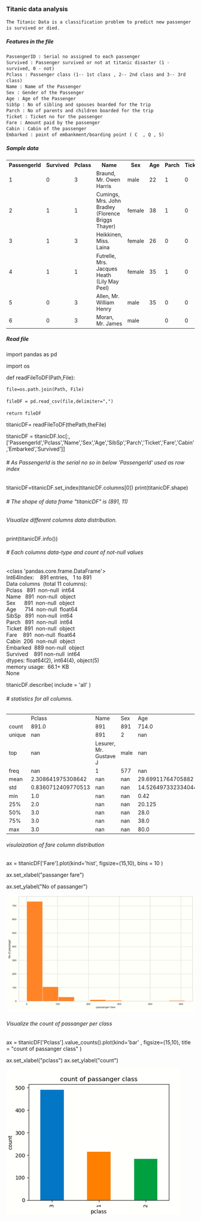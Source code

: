 ### Titanic data analysis
	The Titanic Data is a classification problem to predict new passenger is survived or died.
##### Features in the file 
    PassengerID : Serial no assigned to each passenger
    Survived : Passenger survived or not at titanic disaster (1 - survived, 0 - not)
    Pclass : Passenger class (1-- 1st class , 2-- 2nd class and 3-- 3rd class)
    Name : Name of the Passenger
    Sex : Gender of the Passenger
    Age : Age of the Passenger
    SibSp : No of sibling and spouses boarded for the trip
    Parch : No of parents and children boarded for the trip
    Ticket : Ticket no for the passenger 
    Fare : Amount paid by the passenger
    Cabin : Cabin of the passenger
    Embarked : point of embankment/boarding point ( C  , Q , S)

<!DOCTYPE html>
<html>
<body>

<h5> Sample data</h5>

<table style="width:100%">
  <tr>
    <th>PassengerId</th>
	<th>Survived</th> 
    <th>Pclass</th> 
    <th>Name</th>
	<th>Sex</th>
    <th>Age</th> 
    <th>Parch</th>
	<th>Ticket</th>
    <th>Fare</th> 
    <th>Cabin</th>
	<th>Embarked</th>
  </tr>
  <tr>
	<td>1</td><td>0</td><td>3</td><td>Braund, Mr. Owen Harris</td><td>male</td><td>22</td><td>1</td><td>0</td><td>A/5</td> <td>21171</td><td>7.25</td><td></td><td>S</td>
  </tr>
  <tr>	
	<td>2</td><td>1</td><td>1</td><td>Cumings, Mrs. John Bradley (Florence Briggs Thayer)</td><td>female</td><td>38</td><td>1</td><td>0</td><td>PC 17599</td><td>71.2833</td><td>C85</td><td>C</td>
  </tr>
  <tr>
	<td>3</td><td>1</td><td>3</td><td>Heikkinen, Miss. Laina</td><td>female</td><td>26</td><td>0</td><td>0</td><td>STON/O2. 3101282</td><td>7.925</td><td></td><td>S</td>
  </tr>
  <tr>
	<td>4</td><td>1</td><td>1</td><td>Futrelle, Mrs. Jacques Heath (Lily May Peel)</td><td>female</td><td>35</td><td>1</td><td>0</td><td>113803</td><td>53.1</td><td>C123</td><td>S</td>
  </tr>
  <tr>	
	<td>5</td><td>0</td><td>3</td><td>Allen, Mr. William Henry</td><td>male</td><td>35</td><td>0</td><td>0</td><td>373450</td><td>8.05</td><td></td><td>S</td>
  </tr>
  <tr>
  	<td>6 </td><td>	0 </td><td>	3  </td><td>	Moran, Mr. James  </td><td>	male  </td><td>	 </td> <td>		0	 </td><td> 0  </td><td>	330877  </td><td>	8.4583	 </td><td>	 </td><td> Q  </td>
   </tr>
</table>

</body>
</html>

##### Read file 
import pandas as pd

import os

def readFileToDF(Path,File):

    file=os.path.join(Path, File)
    
    fileDF = pd.read_csv(file,delimiter=",")
    
    return fileDF
    
titanicDF= readFileToDF(thePath,theFile)

titanicDF = titanicDF.loc[:,['PassengerId','Pclass','Name','Sex','Age','SibSp','Parch','Ticket','Fare','Cabin','Embarked','Survived']]

###### # As PassengerId is the serial no so in below 'PassengerId' used as row index

titanicDF=titanicDF.set_index(titanicDF.columns[0])
print(titanicDF.shape)

###### # The shape of data frame "titanicDF" is (891, 11)

###### Visualize different columns data distribution.
print(titanicDF.info())  
###### # Each columns data-type and count of not-null values
<p>&lt;class 'pandas.core.frame.DataFrame'&gt;<br />Int64Index:&nbsp; &nbsp; 891 entries,&nbsp; &nbsp;1 to 891<br />Data columns&nbsp; (total 11 columns):<br />Pclass&nbsp; &nbsp;891&nbsp; non-null&nbsp; int64<br />Name&nbsp; &nbsp;891&nbsp; non-null&nbsp; object<br />Sex&nbsp; &nbsp; &nbsp; 891&nbsp; non-null&nbsp; object<br />Age&nbsp; &nbsp; &nbsp; 714&nbsp; non-null&nbsp; float64<br />SibSp&nbsp; &nbsp;891&nbsp; non-null&nbsp; int64<br />Parch&nbsp; &nbsp;891&nbsp; non-null&nbsp; int64<br />Ticket&nbsp; 891&nbsp; non-null&nbsp; object<br />Fare&nbsp; &nbsp; 891&nbsp; non-null&nbsp; float64<br />Cabin&nbsp; 206&nbsp; non-null&nbsp; object<br />Embarked&nbsp; 889 non-null&nbsp; object<br />Survived&nbsp; &nbsp; 891 non-null&nbsp; int64<br />dtypes: float64(2), int64(4), object(5)<br />memory usage:&nbsp; 66.1+ KB<br />None</p>

titanicDF.describe( include = 'all' )

###### # statistics for all columns.
<table>
<tbody>
<tr>
<td>&nbsp;</td>
<td>Pclass</td>
<td>Name</td>
<td>Sex</td>
<td>Age</td>
<td>SibSp</td>
<td>Parch</td>
<td>Ticket</td>
<td>Fare</td>
<td>Cabin</td>
<td>Embarked</td>
<td>Survived</td>
</tr>
<tr>
<td>count</td>
<td>891.0</td>
<td>891</td>
<td>891</td>
<td>714.0</td>
<td>891.0</td>
<td>891.0</td>
<td>891</td>
<td>891.0</td>
<td>204</td>
<td>889</td>
<td>891.0</td>
</tr>
<tr>
<td>unique</td>
<td>nan</td>
<td>891</td>
<td>2</td>
<td>nan</td>
<td>nan</td>
<td>nan</td>
<td>681</td>
<td>nan</td>
<td>147</td>
<td>3</td>
<td>nan</td>
</tr>
<tr>
<td>top</td>
<td>nan</td>
<td>Lesurer, Mr. Gustave J</td>
<td>male</td>
<td>nan</td>
<td>nan</td>
<td>nan</td>
<td>347082 nan</td>
<td>B96 B98</td>
<td>S</td>
<td>nan</td>
</tr>
<tr>
<td>freq</td>
<td>nan</td>
<td>1</td>
<td>577</td>
<td>nan</td>
<td>nan</td>
<td>nan</td>
<td>7</td>
<td>nan</td>
<td>4</td>
<td>644</td>
<td>nan</td>
</tr>
<tr>
<td>mean</td>
<td>2.308641975308642</td>
<td>nan</td>
<td>nan</td>
<td>29.69911764705882</td>
<td>0.5230078563411896</td>
<td>0.38159371492704824</td>
<td>nan</td>
<td>32.2042079685746</td>
<td>nan</td>
<td>nan</td>
<td>0.3838383838383838</td>
</tr>
<tr>
<td>std</td>
<td>0.8360712409770513</td>
<td>nan</td>
<td>nan</td>
<td>14.526497332334044</td>
<td>1.1027434322934275</td>
<td>0.8060572211299559</td>
<td>nan</td>
<td>49.693428597180905</td>
<td>nan</td>
<td>nan</td>
<td>0.4865924542648585</td>
</tr>
<tr>
<td>min</td>
<td>1.0</td>
<td>nan</td>
<td>nan</td>
<td>0.42</td>
<td>0.0</td>
<td>0.0</td>
<td>nan</td>
<td>0.0</td>
<td>nan</td>
<td>nan</td>
<td>0.0</td>
</tr>
<tr>
<td>25%</td>
<td>2.0</td>
<td>nan</td>
<td>nan</td>
<td>20.125</td>
<td>0.0</td>
<td>0.0</td>
<td>nan</td>
<td>7.9104</td>
<td>nan</td>
<td>nan</td>
<td>0.0</td>
</tr>
<tr>
<td>50%</td>
<td>3.0</td>
<td>nan</td>
<td>nan</td>
<td>28.0</td>
<td>0.0</td>
<td>0.0</td>
<td>nan</td>
<td>14.4542</td>
<td>nan</td>
<td>nan</td>
<td>0.0</td>
</tr>
<tr>
<td>75%</td>
<td>3.0</td>
<td>nan</td>
<td>nan</td>
<td>38.0</td>
<td>1.0</td>
<td>nan</td>
<td>0.0</td>
<td>31.0</td>
<td>nan</td>
<td>nan</td>
<td>1.0</td>
</tr>
<tr>
<td>max</td>
<td>3.0</td>
<td>nan</td>
<td>nan</td>
<td>80.0</td>
<td>8.0</td>
<td>6.0</td>
<td>nan</td>
<td>512.3292</td>
<td>nan</td>
<td>nan</td>
<td>1.0</td>
</tr>
</tbody>
</table>

###### visulaization of fare column distribution
ax = titanicDF['Fare'].plot(kind='hist',
                          figsize=(15,10),
                           bins = 10 )

ax.set_xlabel("passanger fare") 

ax.set_ylabel("No of passanger")

![Visualization of Fare](https://github.com/sksumanta/DatascienceNml/blob/master/AllProjectImages/titanic/Fare.png)


###### Visualize the count of passanger per class

ax = titanicDF['Pclass'].value_counts().plot(kind='bar' , 
                                    figsize=(15,10), 
                                    title = "count of passanger class" )

ax.set_xlabel("pclass")
ax.set_ylabel("count")


![passanger class](https://github.com/sksumanta/DatascienceNml/blob/master/AllProjectImages/titanic/pclass1.PNG)




